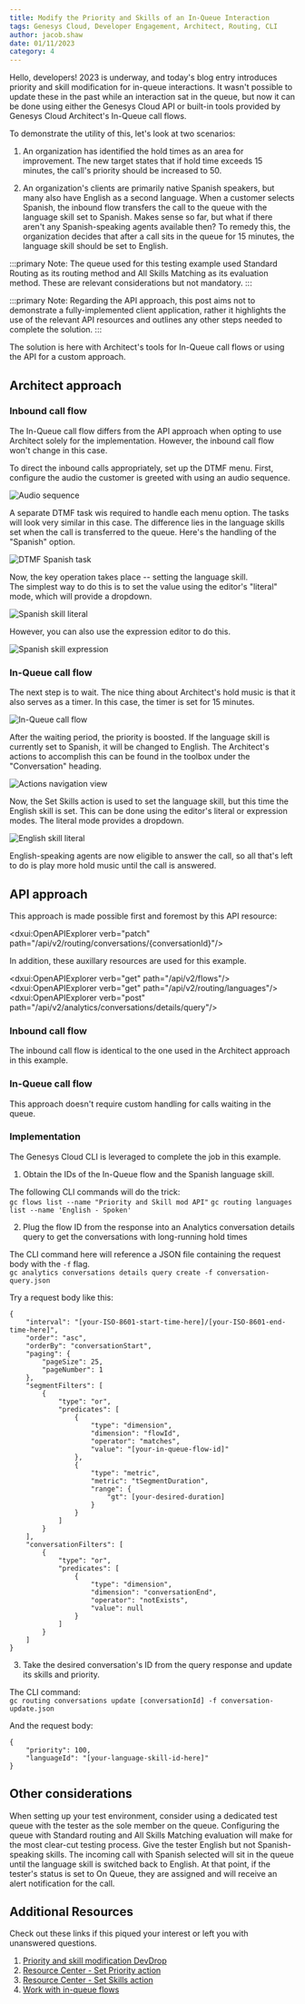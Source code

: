```yaml
---
title: Modify the Priority and Skills of an In-Queue Interaction
tags: Genesys Cloud, Developer Engagement, Architect, Routing, CLI
author: jacob.shaw
date: 01/11/2023
category: 4
---
```


Hello, developers! 2023 is underway, and today's blog entry introduces priority and skill modification for in-queue interactions. It wasn't possible to update these in the past while an interaction sat in the queue, but now it can be done using either the Genesys Cloud API or built-in tools provided by Genesys Cloud Architect's In-Queue call flows.

To demonstrate the utility of this, let's look at two scenarios:

1. An organization has identified the hold times as an area for improvement. The new target states that if hold time exceeds 15 minutes, the call's priority should be increased to 50.

2. An organization's clients are primarily native Spanish speakers, but many also have English as a second language. When a customer selects Spanish, the inbound flow transfers the call to the queue with the language skill set to Spanish. Makes sense so far, but what if there aren't any Spanish-speaking agents available then? To remedy this, the organization decides that after a call sits in the queue for 15 minutes, the language skill should be set to English.

:::primary
Note: The queue used for this testing example used Standard Routing as its routing method and All Skills Matching as its evaluation method. These are relevant considerations but not mandatory.
:::

:::primary
Note: Regarding the API approach, this post aims not to demonstrate a fully-implemented client application, rather it highlights the use of the relevant API resources and outlines any other steps needed to complete the solution.
:::

The solution is here with Architect's tools for In-Queue call flows or using the API for a custom approach.

## Architect approach

### Inbound call flow
The In-Queue call flow differs from the API approach when opting to use Architect solely for the implementation. However, the inbound call flow won't change in this case.

To direct the inbound calls appropriately, set up the DTMF menu. First, configure the audio the customer is greeted with using an audio sequence.  

![Audio sequence](menu-audio-sequence.png "Audio sequence")  

A separate DTMF task wis required to handle each menu option. The tasks will look very similar in this case. The difference lies in the language skills set when the call is transferred to the queue. Here's the handling of the "Spanish" option.  

![DTMF Spanish task](dtmf-task-2.png "DTMF Spanish task")  

Now, the key operation takes place -- setting the language skill.   
The simplest way to do this is to set the value using the editor's "literal" mode, which will provide a dropdown.

![Spanish skill literal](transfer-skill-literal.png "Spanish skill literal")

However, you can also use the expression editor to do this.  

![Spanish skill expression](language-skill-expression-spanish.png "Spanish skill expression")  

### In-Queue call flow
The next step is to wait. The nice thing about Architect's hold music is that it also serves as a timer. In this case, the timer is set for 15 minutes.  

![In-Queue call flow](in-queue-flow.png "In-Queue call flow")  

After the waiting period, the priority is boosted. If the language skill is currently set to Spanish, it will be changed to English.
The Architect's actions to accomplish this can be found in the toolbox under the "Conversation" heading.  

![Actions navigation view](actions-nav-view.png "Actions navigation view")  

Now, the Set Skills action is used to set the language skill, but this time the English skill is set. This can be done using the editor's literal or expression modes.  The literal mode provides a dropdown.

![English skill literal](set-skills-literal.png "English skill literal")

English-speaking agents are now eligible to answer the call, so all that's left to do is play more hold music until the call is answered.

## API approach
This approach is made possible first and foremost by this API resource:  

<dxui:OpenAPIExplorer verb="patch" path="/api/v2/routing/conversations/{conversationId}"/>

In addition, these auxillary resources are used for this example.  

<dxui:OpenAPIExplorer verb="get" path="/api/v2/flows"/>  
<dxui:OpenAPIExplorer verb="get" path="/api/v2/routing/languages"/>  
<dxui:OpenAPIExplorer verb="post" path="/api/v2/analytics/conversations/details/query"/>  

### Inbound call flow
The inbound call flow is identical to the one used in the Architect approach in this example.

### In-Queue call flow
This approach doesn't require custom handling for calls waiting in the queue.

### Implementation
The Genesys Cloud CLI is leveraged to complete the job in this example.

1. Obtain the IDs of the In-Queue flow and the Spanish language skill.

The following CLI commands will do the trick:  
`gc flows list --name "Priority and Skill mod API"`
`gc routing languages list --name 'English - Spoken'`

2. Plug the flow ID from the response into an Analytics conversation details query to get the conversations with long-running hold times

The CLI command here will reference a JSON file containing the request body with the `-f` flag.  
`gc analytics conversations details query create -f conversation-query.json`

Try a request body like this:  
```{"language": "json"}
{
    "interval": "[your-ISO-8601-start-time-here]/[your-ISO-8601-end-time-here]",
    "order": "asc",
    "orderBy": "conversationStart",
    "paging": {
        "pageSize": 25,
        "pageNumber": 1
    },
    "segmentFilters": [
        {
            "type": "or",
            "predicates": [
                {
                    "type": "dimension",
                    "dimension": "flowId",
                    "operator": "matches",
                    "value": "[your-in-queue-flow-id]"
                },
                {
                    "type": "metric",
                    "metric": "tSegmentDuration",
                    "range": {
                        "gt": [your-desired-duration]
                    }
                }
            ]
        }
    ],
    "conversationFilters": [
        {
            "type": "or",
            "predicates": [
                {
                    "type": "dimension",
                    "dimension": "conversationEnd",
                    "operator": "notExists",
                    "value": null
                }
            ]
        }
    ]
}
```

3. Take the desired conversation's ID from the query response and update its skills and priority.

The CLI command:  
`gc routing conversations update [conversationId] -f conversation-update.json`

And the request body:  
```{"language": "json"}
{
    "priority": 100,
    "languageId": "[your-language-skill-id-here]"
}
```
## Other considerations
When setting up your test environment, consider using a dedicated test queue with the tester as the sole member on the queue. Configuring the queue with Standard routing and All Skills Matching evaluation will make for the most clear-cut testing process. Give the tester English but not Spanish-speaking skills. The incoming call with Spanish selected will sit in the queue until the language skill is switched back to English. At that point, if the tester's status is set to On Queue, they are assigned and will receive an alert notification for the call.

## Additional Resources
Check out these links if this piqued your interest or left you with unanswered questions.

1. [Priority and skill modification DevDrop](https://www.youtube.com/watch?v=RWeDL1IDrkE)
2. [Resource Center - Set Priority action](https://help.mypurecloud.com/?p=260380)
3. [Resource Center - Set Skills action](https://help.mypurecloud.com/?p=260382)
4. [Work with in-queue flows](https://help.mypurecloud.com/?p=146063)